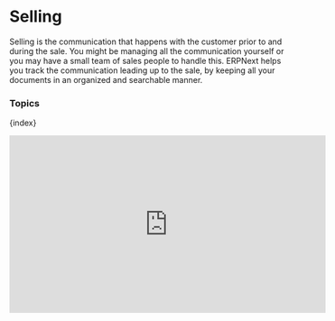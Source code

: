 # Selling

Selling is the communication that happens with the customer prior to and
during the sale. You might be managing all the communication yourself or you
may have a small team of sales people to handle this. ERPNext helps you track
the communication leading up to the sale, by keeping all your documents in an
organized and searchable manner.

### Topics

{index}


<div class="embed-container">
    <iframe width="560" height="315" src="https://www.youtube.com/embed/1eP90MWoDQM?rel=0" frameborder="0" allow="autoplay; encrypted-media" allowfullscreen>
    </iframe>
</div>
